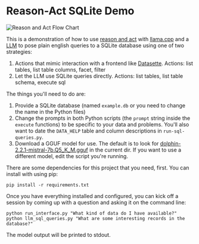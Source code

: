 # Reason-Act SQLite Demo

![Reason and Act Flow Chart](https://github.com/brandonrobertz/reason-act-sqlite-py/blob/main/reason-act-llm.png?raw=true)

This is a demonstration of how to use [reason and act][react-paper] with [llama.cpp][llama-git] and a [LLM][xwin] to pose plain english queries to a SQLite database using one of two strategies:

1. Actions that mimic interaction with a frontend like [Datasette][datasette-git]. Actions: list tables, list table columns, facet, filter
2. Let the LLM use SQLite queries directly. Actions: list tables, list table schema, execute sql

The things you'll need to do are:

1. Provide a SQLite database (named `example.db` or you need to change the name in the Python files)
2. Change the prompts in both Python scripts (the `prompt` string inside the `execute` functions) to be specific to your data and problems. You'll also want to date the `DATA_HELP` table and column descriptions in `run-sql-queries.py`.
3. Download a GGUF model for use. The default is to look for [dolphin-2.2.1-mistral-7b.Q5_K_M.gguf][dolphin-2.2.1-mistral-7b] in the current dir. If you want to use a different model, edit the script you're running.

There are some dependencies for this project that you need, first. You can install with using pip:

```
pip install -r requirements.txt
```

Once you have everything installed and configured, you can kick off a session by coming up with a question and asking it on the command line:

```
python run_interface.py "What kind of data do I have available?"
python llm_sql_queries.py "What are some interesting records in the database?"
```

The model output will be printed to stdout.

[react-paper]: https://blog.research.google/2022/11/react-synergizing-reasoning-and-acting.html?m=1
    "ReAct: Synergizing Reasoning and Acting in Language Models"

[llama-git]: https://github.com/ggerganov/llama.cpp
    "Port of Facebook's LLaMA model in C/C++"

[xwin]: https://huggingface.co/TheBloke/Xwin-LM-13B-V0.1-GGUF
    "Xwin-LM-13B-V0.1-GGUF on Huggingface courtesy of TheBloke"

[datasette-git]: https://github.com/simonw/datasette
    "An open source multi-tool for exploring and publishing data"

[llama-cpp-py]: https://github.com/abetlen/llama-cpp-python
    "Python bindings for llama.cpp"

[sqlite-utils]: https://github.com/simonw/sqlite-utils
    "Python CLI utility and library for manipulating SQLite databases"

[dolphin-2.2.1-mistral-7b]: https://huggingface.co/TheBloke/dolphin-2.2.1-mistral-7B-GGUF/tree/main
    "Dolphin 2.2.1 Mistral 7B GGUF on HuggingFace"
